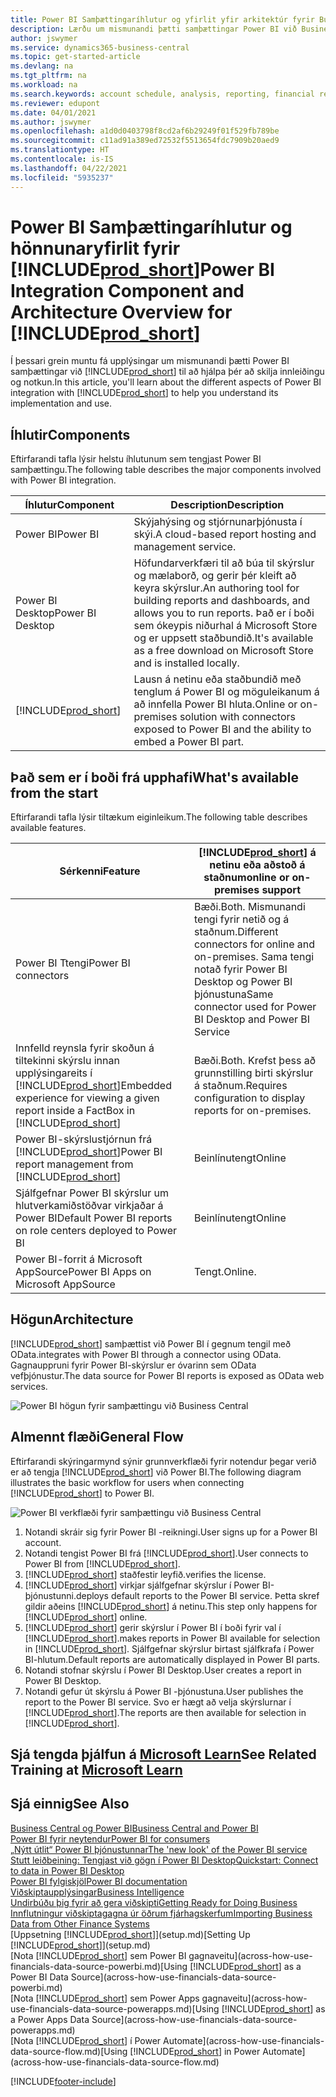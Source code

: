 ```yaml
---
title: Power BI Samþættingaríhlutur og yfirlit yfir arkitektúr fyrir Business Central| Microsoft docs
description: Lærðu um mismunandi þætti samþættingar Power BI við Business Central.
author: jswymer
ms.service: dynamics365-business-central
ms.topic: get-started-article
ms.devlang: na
ms.tgt_pltfrm: na
ms.workload: na
ms.search.keywords: account schedule, analysis, reporting, financial report, business intelligence, KPI
ms.reviewer: edupont
ms.date: 04/01/2021
ms.author: jswymer
ms.openlocfilehash: a1d0d0403798f8cd2af6b29249f01f529fb789be
ms.sourcegitcommit: c11ad91a389ed72532f5513654fdc7909b20aed9
ms.translationtype: HT
ms.contentlocale: is-IS
ms.lasthandoff: 04/22/2021
ms.locfileid: "5935237"
---
```

# <a name="power-bi-integration-component-and-architecture-overview-for-prod_short"></a><span data-ttu-id="29b66-103">Power BI Samþættingaríhlutur og hönnunaryfirlit fyrir [!INCLUDE[prod_short](includes/prod_short.md)]</span><span class="sxs-lookup"><span data-stu-id="29b66-103">Power BI Integration Component and Architecture Overview for [!INCLUDE[prod_short](includes/prod_short.md)]</span></span>

<span data-ttu-id="29b66-104">Í þessari grein muntu fá upplýsingar um mismunandi þætti Power BI samþættingar við [!INCLUDE[prod_short](includes/prod_short.md)] til að hjálpa þér að skilja innleiðingu og notkun.</span><span class="sxs-lookup"><span data-stu-id="29b66-104">In this article, you'll learn about the different aspects of Power BI integration with [!INCLUDE[prod_short](includes/prod_short.md)] to help you understand its implementation and use.</span></span>

## <a name="components"></a><span data-ttu-id="29b66-105">Íhlutir</span><span class="sxs-lookup"><span data-stu-id="29b66-105">Components</span></span>

<span data-ttu-id="29b66-106">Eftirfarandi tafla lýsir helstu íhlutunum sem tengjast Power BI samþættingu.</span><span class="sxs-lookup"><span data-stu-id="29b66-106">The following table describes the major components involved with Power BI integration.</span></span>

|<span data-ttu-id="29b66-107">Íhlutur</span><span class="sxs-lookup"><span data-stu-id="29b66-107">Component</span></span>|<span data-ttu-id="29b66-108">Description</span><span class="sxs-lookup"><span data-stu-id="29b66-108">Description</span></span>|
|---------|-----------|
|<span data-ttu-id="29b66-109">Power BI</span><span class="sxs-lookup"><span data-stu-id="29b66-109">Power BI</span></span>|<span data-ttu-id="29b66-110">Skýjahýsing og stjórnunarþjónusta í skýi.</span><span class="sxs-lookup"><span data-stu-id="29b66-110">A cloud-based report hosting and management service.</span></span>|
|<span data-ttu-id="29b66-111">Power BI Desktop</span><span class="sxs-lookup"><span data-stu-id="29b66-111">Power BI Desktop</span></span>|<span data-ttu-id="29b66-112">Höfundarverkfæri til að búa til skýrslur og mælaborð, og gerir þér kleift að keyra skýrslur.</span><span class="sxs-lookup"><span data-stu-id="29b66-112">An authoring tool for building reports and dashboards, and allows you to run reports.</span></span> <span data-ttu-id="29b66-113">Það er í boði sem ókeypis niðurhal á Microsoft Store og er uppsett staðbundið.</span><span class="sxs-lookup"><span data-stu-id="29b66-113">It's available as a free download on Microsoft Store and is installed locally.</span></span>|
|[!INCLUDE[prod_short](includes/prod_short.md)]|<span data-ttu-id="29b66-114">Lausn á netinu eða staðbundið með tenglum á Power BI og möguleikanum á að innfella Power BI hluta.</span><span class="sxs-lookup"><span data-stu-id="29b66-114">Online or on-premises solution with connectors exposed to Power BI and the ability to embed a Power BI part.</span></span>|

## <a name="whats-available-from-the-start"></a><span data-ttu-id="29b66-115">Það sem er í boði frá upphafi</span><span class="sxs-lookup"><span data-stu-id="29b66-115">What's available from the start</span></span>

<span data-ttu-id="29b66-116">Eftirfarandi tafla lýsir tiltækum eiginleikum.</span><span class="sxs-lookup"><span data-stu-id="29b66-116">The following table describes available features.</span></span>

|<span data-ttu-id="29b66-117">Sérkenni</span><span class="sxs-lookup"><span data-stu-id="29b66-117">Feature</span></span>|[!INCLUDE[prod_short](includes/prod_short.md)] <span data-ttu-id="29b66-118">á netinu eða aðstoð á staðnum</span><span class="sxs-lookup"><span data-stu-id="29b66-118">online or on-premises support</span></span>|
|-------|---------------------|
|<span data-ttu-id="29b66-119">Power BI Ttengi</span><span class="sxs-lookup"><span data-stu-id="29b66-119">Power BI connectors</span></span>|<span data-ttu-id="29b66-120">Bæði.</span><span class="sxs-lookup"><span data-stu-id="29b66-120">Both.</span></span> <span data-ttu-id="29b66-121">Mismunandi tengi fyrir netið og á staðnum.</span><span class="sxs-lookup"><span data-stu-id="29b66-121">Different connectors for online and on-premises.</span></span> <span data-ttu-id="29b66-122">Sama tengi notað fyrir Power BI Desktop og Power BI þjónustuna</span><span class="sxs-lookup"><span data-stu-id="29b66-122">Same connector used for Power BI Desktop and Power BI Service</span></span> |
|<span data-ttu-id="29b66-123">Innfelld reynsla fyrir skoðun á tiltekinni skýrslu innan upplýsingareits í [!INCLUDE[prod_short](includes/prod_short.md)]</span><span class="sxs-lookup"><span data-stu-id="29b66-123">Embedded experience for viewing a given report inside a FactBox in [!INCLUDE[prod_short](includes/prod_short.md)]</span></span>|<span data-ttu-id="29b66-124">Bæði.</span><span class="sxs-lookup"><span data-stu-id="29b66-124">Both.</span></span> <span data-ttu-id="29b66-125">Krefst þess að grunnstilling birti skýrslur á staðnum.</span><span class="sxs-lookup"><span data-stu-id="29b66-125">Requires configuration to display reports for on-premises.</span></span>|
|<span data-ttu-id="29b66-126">Power BI-skýrslustjórnun frá [!INCLUDE[prod_short](includes/prod_short.md)]</span><span class="sxs-lookup"><span data-stu-id="29b66-126">Power BI report management from [!INCLUDE[prod_short](includes/prod_short.md)]</span></span>|<span data-ttu-id="29b66-127">Beinlínutengt</span><span class="sxs-lookup"><span data-stu-id="29b66-127">Online</span></span>|
|<span data-ttu-id="29b66-128">Sjálfgefnar Power BI skýrslur um hlutverkamiðstöðvar virkjaðar á Power BI</span><span class="sxs-lookup"><span data-stu-id="29b66-128">Default Power BI reports on role centers deployed to Power BI</span></span>|<span data-ttu-id="29b66-129">Beinlínutengt</span><span class="sxs-lookup"><span data-stu-id="29b66-129">Online</span></span>|
|<span data-ttu-id="29b66-130">Power BI-forrit á Microsoft AppSource</span><span class="sxs-lookup"><span data-stu-id="29b66-130">Power BI Apps on Microsoft AppSource</span></span>|<span data-ttu-id="29b66-131">Tengt.</span><span class="sxs-lookup"><span data-stu-id="29b66-131">Online.</span></span>|

## <a name="architecture"></a><span data-ttu-id="29b66-132">Högun</span><span class="sxs-lookup"><span data-stu-id="29b66-132">Architecture</span></span>

[!INCLUDE[prod_short](includes/prod_short.md)] <span data-ttu-id="29b66-133">samþættist við Power BI í gegnum tengil með OData.</span><span class="sxs-lookup"><span data-stu-id="29b66-133">integrates with Power BI through a connector using OData.</span></span> <span data-ttu-id="29b66-134">Gagnauppruni fyrir Power BI-skýrslur er óvarinn sem OData vefþjónustur.</span><span class="sxs-lookup"><span data-stu-id="29b66-134">The data source for Power BI reports is exposed as OData web services.</span></span>

![Power BI högun fyrir samþættingu við Business Central](./media/power-bi-architecture.png)

## <a name="general-flow"></a><span data-ttu-id="29b66-136">Almennt flæði</span><span class="sxs-lookup"><span data-stu-id="29b66-136">General Flow</span></span>

<span data-ttu-id="29b66-137">Eftirfarandi skýringarmynd sýnir grunnverkflæði fyrir notendur þegar verið er að tengja [!INCLUDE[prod_short](includes/prod_short.md)] við Power BI.</span><span class="sxs-lookup"><span data-stu-id="29b66-137">The following diagram illustrates the basic workflow for users when connecting [!INCLUDE[prod_short](includes/prod_short.md)] to Power BI.</span></span>

![Power BI verkflæði fyrir samþættingu við Business Central](./media/power-bi-flow.png)

1. <span data-ttu-id="29b66-139">Notandi skráir sig fyrir Power BI -reikningi.</span><span class="sxs-lookup"><span data-stu-id="29b66-139">User signs up for a Power BI account.</span></span>
2. <span data-ttu-id="29b66-140">Notandi tengist Power BI frá [!INCLUDE[prod_short](includes/prod_short.md)].</span><span class="sxs-lookup"><span data-stu-id="29b66-140">User connects to Power BI from [!INCLUDE[prod_short](includes/prod_short.md)].</span></span>
3. [!INCLUDE[prod_short](includes/prod_short.md)] <span data-ttu-id="29b66-141">staðfestir leyfið.</span><span class="sxs-lookup"><span data-stu-id="29b66-141">verifies the license.</span></span>
4. [!INCLUDE[prod_short](includes/prod_short.md)] <span data-ttu-id="29b66-142">virkjar sjálfgefnar skýrslur í Power BI-þjónustunni.</span><span class="sxs-lookup"><span data-stu-id="29b66-142">deploys default reports to the Power BI service.</span></span> <span data-ttu-id="29b66-143">Þetta skref gildir aðeins [!INCLUDE[prod_short](includes/prod_short.md)] á netinu.</span><span class="sxs-lookup"><span data-stu-id="29b66-143">This step only happens for [!INCLUDE[prod_short](includes/prod_short.md)] online.</span></span>
5. [!INCLUDE[prod_short](includes/prod_short.md)] <span data-ttu-id="29b66-144">gerir skýrslur í Power BI í boði fyrir val í [!INCLUDE[prod_short](includes/prod_short.md)].</span><span class="sxs-lookup"><span data-stu-id="29b66-144">makes reports in Power BI available for selection in [!INCLUDE[prod_short](includes/prod_short.md)].</span></span> <span data-ttu-id="29b66-145">Sjálfgefnar skýrslur birtast sjálfkrafa í Power BI-hlutum.</span><span class="sxs-lookup"><span data-stu-id="29b66-145">Default reports are automatically displayed in Power BI parts.</span></span>
6. <span data-ttu-id="29b66-146">Notandi stofnar skýrslu í Power BI Desktop.</span><span class="sxs-lookup"><span data-stu-id="29b66-146">User creates a report in Power BI Desktop.</span></span>
7. <span data-ttu-id="29b66-147">Notandi gefur út skýrslu á Power BI -þjónustuna.</span><span class="sxs-lookup"><span data-stu-id="29b66-147">User publishes the report to the Power BI service.</span></span> <span data-ttu-id="29b66-148">Svo er hægt að velja skýrslurnar í [!INCLUDE[prod_short](includes/prod_short.md)].</span><span class="sxs-lookup"><span data-stu-id="29b66-148">The reports are then available for selection in [!INCLUDE[prod_short](includes/prod_short.md)].</span></span>

## <a name="see-related-training-at-microsoft-learn"></a><span data-ttu-id="29b66-149">Sjá tengda þjálfun á [Microsoft Learn](/learn/modules/configure-powerbi-excel-dynamics-365-business-central/index)</span><span class="sxs-lookup"><span data-stu-id="29b66-149">See Related Training at [Microsoft Learn](/learn/modules/configure-powerbi-excel-dynamics-365-business-central/index)</span></span>

## <a name="see-also"></a><span data-ttu-id="29b66-150">Sjá einnig</span><span class="sxs-lookup"><span data-stu-id="29b66-150">See Also</span></span>

[<span data-ttu-id="29b66-151">Business Central og Power BI</span><span class="sxs-lookup"><span data-stu-id="29b66-151">Business Central and Power BI</span></span>](admin-powerbi.md)  
[<span data-ttu-id="29b66-152">Power BI fyrir neytendur</span><span class="sxs-lookup"><span data-stu-id="29b66-152">Power BI for consumers</span></span>](/power-bi/consumer/end-user-consumer)  
[<span data-ttu-id="29b66-153">„Nýtt útlit“ Power BI þjónustunnar</span><span class="sxs-lookup"><span data-stu-id="29b66-153">The 'new look' of the Power BI service</span></span>](/power-bi/service-new-look)  
[<span data-ttu-id="29b66-154">Stutt leiðbeining: Tengjast við gögn í Power BI Desktop</span><span class="sxs-lookup"><span data-stu-id="29b66-154">Quickstart: Connect to data in Power BI Desktop</span></span>](/power-bi/desktop-quickstart-connect-to-data)  
[<span data-ttu-id="29b66-155">Power BI fylgiskjöl</span><span class="sxs-lookup"><span data-stu-id="29b66-155">Power BI documentation</span></span>](/power-bi/)  
[<span data-ttu-id="29b66-156">Viðskiptaupplýsingar</span><span class="sxs-lookup"><span data-stu-id="29b66-156">Business Intelligence</span></span>](bi.md)  
[<span data-ttu-id="29b66-157">Undirbúðu þig fyrir að gera viðskipti</span><span class="sxs-lookup"><span data-stu-id="29b66-157">Getting Ready for Doing Business</span></span>](ui-get-ready-business.md)  
[<span data-ttu-id="29b66-158">Innflutningur viðskiptagagna úr öðrum fjárhagskerfum</span><span class="sxs-lookup"><span data-stu-id="29b66-158">Importing Business Data from Other Finance Systems</span></span>](across-import-data-configuration-packages.md)  
<span data-ttu-id="29b66-159">[Uppsetning [!INCLUDE[prod_short](includes/prod_short.md)]](setup.md)</span><span class="sxs-lookup"><span data-stu-id="29b66-159">[Setting Up [!INCLUDE[prod_short](includes/prod_short.md)]](setup.md)</span></span>  
<span data-ttu-id="29b66-160">[Nota [!INCLUDE[prod_short](includes/prod_short.md)] sem Power BI gagnaveitu](across-how-use-financials-data-source-powerbi.md)</span><span class="sxs-lookup"><span data-stu-id="29b66-160">[Using [!INCLUDE[prod_short](includes/prod_short.md)] as a Power BI Data Source](across-how-use-financials-data-source-powerbi.md)</span></span>  
<span data-ttu-id="29b66-161">[Nota [!INCLUDE[prod_short](includes/prod_short.md)] sem Power Apps gagnaveitu](across-how-use-financials-data-source-powerapps.md)</span><span class="sxs-lookup"><span data-stu-id="29b66-161">[Using [!INCLUDE[prod_short](includes/prod_short.md)] as a Power Apps Data Source](across-how-use-financials-data-source-powerapps.md)</span></span>  
<span data-ttu-id="29b66-162">[Nota [!INCLUDE[prod_short](includes/prod_short.md)] í Power Automate](across-how-use-financials-data-source-flow.md)</span><span class="sxs-lookup"><span data-stu-id="29b66-162">[Using [!INCLUDE[prod_short](includes/prod_short.md)] in Power Automate](across-how-use-financials-data-source-flow.md)</span></span>  


[!INCLUDE[footer-include](includes/footer-banner.md)]